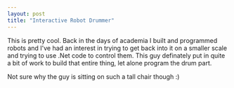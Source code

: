 ```yaml
---
layout: post
title: "Interactive Robot Drummer"
---
```


<p>This is pretty cool.  Back in the days of academia I built and programmed robots and I've had an interest in trying to get back into it on a smaller scale and trying to use .Net code to control them.  This guy definately put in quite a bit of work to build that entire thing, let alone program the drum part.  </p>
  
<p>Not sure why the guy is sitting on such a tall chair though :)</p>
  

<p> 
<object width="425" height="350">
<param name="movie" value="http://www.youtube.com/v/veQS6tsogAA" />
<embed src="http://www.youtube.com/v/veQS6tsogAA" type="application/x-shockwave-flash" width="425" height="350"></embed></object></p>
 
